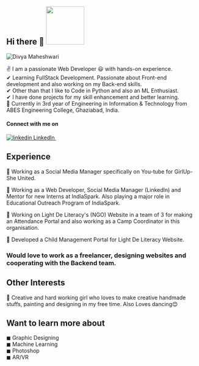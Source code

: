 ## Hi there 👋 <img width="100px" height="100px" src="https://imgur.com/IixEkzj.png">
![Divya Maheshwari](https://imgur.com/mEgnaRW.png)
<br>

✌ I am a passionate Web Developer 😃 with hands-on experience. <br>
✔ Learning FullStack Development. Passionate about Front-end development and also working on my Back-end skills. <br>
✔ Other than that I like to Code in Python and also an ML Enthusiast. <br>
✔ I have done projects for my skill enhancement and better learning. <br>
🙌 Currently in 3rd year of Engineering in Information & Technology from ABES Engineering College, Ghaziabad, India.<br>
 
#### Connect with me on 
<a href="https://www.linkedin.com/in/divya-maheshwari814/" rel="nofollow noreferrer">
    <img src="https://i.stack.imgur.com/gVE0j.png" alt="linkedin"> LinkedIn
  </a> &nbsp; 

## Experience
🌟 Working as a Social Media Manager specifically on You-tube for GirlUp- She United. <br>

🌟 Working as a Web Developer, Social Media Manager (LinkedIn) and Mentor for new Interns at IndiaSpark. Also playing a major role in Educational Outreach Program of IndiaSpark.<br>

🌟 Working on Light De Literacy's (NGO) Website in a team of 3 for making an Attendance Portal and also working as a Camp Coordinator in this organisation.<br>

🌟 Developed a Child Management Portal for Light De Literacy Website.<br>

### Would love to work as a freelancer, designing websites and cooperating with the Backend team.

## Other Interests
💖 Creative and hard working girl who loves to make creative handmade stuffs, painting and designing in my free time. Also Loves dancing😊<br>

## Want to learn more about
◼ Graphic Designing <br>
◼ Machine Learning <br>
◼ Photoshop <br>
◼ AR/VR <br>


